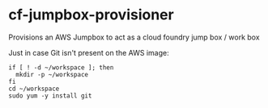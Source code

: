 cf-jumpbox-provisioner
======================

Provisions an AWS Jumpbox to act as a cloud foundry jump box / work box

Just in case Git isn't present on the AWS image:

```
if [ ! -d ~/workspace ]; then
  mkdir -p ~/workspace
fi
cd ~/workspace
sudo yum -y install git
```
